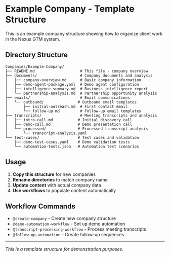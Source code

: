 # Example Company - Template Structure

This is an example company structure showing how to organize client work in the Nexus GTM system.

## Directory Structure
```
Companies/Example-Company/
├── README.md                    # This file - company overview
├── documents/                   # Company documents and analysis
│   ├── company-overview.md      # Basic company information
│   ├── demo-agent-package.yaml  # Demo agent configuration
│   ├── intelligence-summary.md  # Business intelligence report
│   └── partnership-analysis.md  # Partnership opportunity analysis
├── emails/                      # Email communications
│   └── outbound/               # Outbound email templates
│       ├── initial-outreach.md  # First contact email
│       └── follow-up.md         # Follow-up email templates
├── transcripts/                 # Meeting transcripts and analysis
│   ├── intro-call.md           # Initial discovery call
│   ├── demo-call.md            # Demo presentation call
│   └── processed/              # Processed transcript analysis
│       └── transcript-analysis.yaml
└── test-cases/                 # Test cases and validation
    ├── demo-test-cases.yaml    # Demo validation tests
    └── automation-tests.json   # Automation test scenarios
```

## Usage
1. **Copy this structure** for new companies
2. **Rename directories** to match company name
3. **Update content** with actual company data
4. **Use workflows** to populate content automatically

## Workflow Commands
- `@create-company` - Create new company structure
- `@demo-automation-workflow` - Set up demo automation
- `@transcript-processing-workflow` - Process meeting transcripts
- `@follow-up-automation` - Create follow-up sequences

---
*This is a template structure for demonstration purposes.*